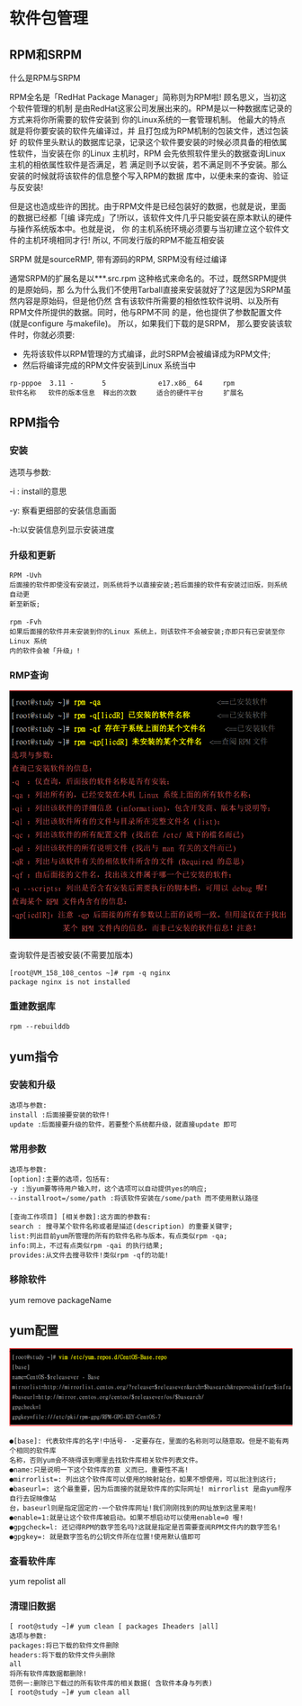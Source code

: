 # 软件包管理

## RPM和SRPM

什么是RPM与SRPM

RPM全名是「RedHat Package Manager」简称则为RPM啦! 顾名思义，当初这个软件管理的机制
是由RedHat这家公司发展出来的。RPM是以一种数据库记录的方式来将你所需要的软件安装到
你的Linux系统的一套管理机制。
他最大的特点就是将你要安装的软件先编译过，并 且打包成为RPM机制的包装文件，透过包装好
的软件里头默认的数据库记录，记录这个软件要安装的时候必须具备的相依属性软件，当安装在你
的Linux 主机时，RPM 会先依照软件里头的数据查询Linux 主机的相依属性软件是否满足，若
满足则予以安装，若不满足则不予安装。那么安装的时候就将该软件的信息整个写入RPM的数据
库中，以便未来的查询、验证与反安装!

但是这也造成些许的困扰。由于RPM文件是已经包装好的数据，也就是说，里面的数据已经都「[编
译完成」了!所以，该软件文件几乎只能安装在原本默认的硬件与操作系统版本中。也就是说， 你
的主机系统环境必须要与当初建立这个软件文件的主机环境相同才行! 所以, 不同发行版的RPM不能互相安装

SRPM 就是sourceRMP, 带有源码的RPM, SRPM没有经过编译

通常SRPM的扩展名是以***.src.rpm 这种格式来命名的。不过，既然SRPM提供的是原始码，那
么为什么我们不使用Tarball直接来安装就好了?这是因为SRPM虽然内容是原始码，但是他仍然
含有该软件所需要的相依性软件说明、以及所有RPM文件所提供的数据。同时，他与RPM不同
的是，他也提供了参数配置文件(就是configure 与makefile)。 所以，如果我们下载的是SRPM，
那么要安装该软件时，你就必须要:

- 先将该软件以RPM管理的方式编译，此时SRPM会被编译成为RPM文件;
- 然后将编译完成的RPM文件安装到Linux 系统当中

```
rp-pppoe  3.11 -       5             e17.x86_ 64     rpm
软件名称   软件的版本信息  释出的次数     适合的硬件平台     扩展名
```

## RPM指令

### 安装

选项与参数:

-i : install的意思

-y: 察看更细部的安装信息画面

-h:以安装信息列显示安装进度

### 升级和更新

```shiell
RPM -Uvh
后面接的软件即使没有安装过，则系统将予以直接安装;若后面接的软件有安装过旧版，则系统自动更
新至新版;

rpm -Fvh
如果后面接的软件并未安装到你的Linux 系统上，则该软件不会被安装;亦即只有已安装至你Linux 系统
内的软件会被「升级」!
```

### RMP查询

![image-20191122114151876](https://raw.githubusercontent.com/jssda/picbed/master/image-20191122114151876.png)

查询软件是否被安装(不需要加版本)

```sell
[root@VM_158_108_centos ~]# rpm -q nginx
package nginx is not installed
```

### 重建数据库

```
rpm --rebuilddb
```

## yum指令

### 安装和升级

```shell
选项与参数:
install :后面接要安装的软件!
update :后面接要升级的软件，若要整个系统都升级，就直接update 即可
```

### 常用参数

```shell
选项与参数:
[option]:主要的选项，包括有: 
-y :当yum要等待用户输入时，这个选项可以自动提供yes的响应;
--installroot=/some/path :将该软件安装在/some/path 而不使用默认路径

[查询工作项目] [相关参数]:这方面的参数有:
search : 搜寻某个软件名称或者是描述(description) 的重要关键字;
list:列出目前yum所管理的所有的软件名称与版本，有点类似rpm -qa;
info:同上，不过有点类似rpm -qai 的执行结果;
provides:从文件去搜寻软件!类似rpm -qf的功能!
```

### 移除软件

yum remove packageName

## yum配置

![image-20191122120730341](https://raw.githubusercontent.com/jssda/picbed/master/image-20191122120730341.png)

```
●[base]: 代表软件库的名字!中括号- -定要存在，里面的名称则可以随意取。但是不能有两个相同的软件库
名称，否则yum会不晓得该到哪里去找软件库相关软件列表文件。
●name:只是说明一下这个软件库的意 义而已，重要性不高!
●mirrorlist=: 列出这个软件库可以使用的映射站台，如果不想使用，可以批注到这行;
●baseurl=: 这个最重要，因为后面接的就是软件库的实际网址! mirrorlist 是由yum程序自行去捉映像站
台，baseurl则是指定固定的-一个软件库网址!我们刚刚找到的网址放到这里来啦!
●enable=1:就是让这个软件库被启动。如果不想启动可以使用enable=0 喔!
●gpgcheck=l: 还记得RPM的数字签名吗?这就是指定是否需要查阅RPM文件内的数字签名!
●gpgkey=: 就是数字签名的公钥文件所在位置!使用默认值即可
```

### 查看软件库

yum repolist all

### 清理旧数据

```
[ root@study ~]# yum clean [ packages Iheaders |all]
选项与参数:
packages:将已下载的软件文件删除
headers:将下载的软件文件头删除
all
将所有软件库数据都删除!
范例一:删除已下载过的所有软件库的相关数据( 含软件本身与列表)
[ root@study ~]# yum clean all
```

